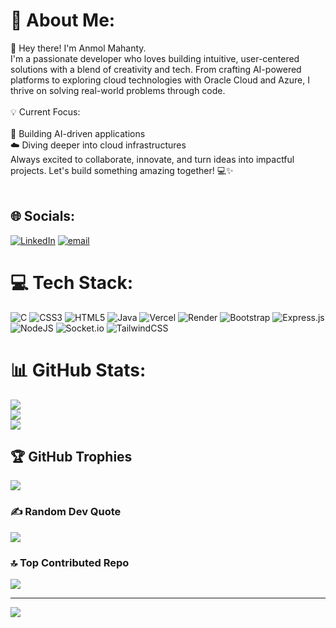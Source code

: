 # 💫 About Me:
👋 Hey there! I'm Anmol Mahanty.<br>I'm a passionate developer who loves building intuitive, user-centered solutions with a blend of creativity and tech. From crafting AI-powered platforms  to exploring cloud technologies with Oracle Cloud and Azure, I thrive on solving real-world problems through code.<br><br>💡 Current Focus:<br><br>🚀 Building AI-driven applications<br>☁️ Diving deeper into cloud infrastructures<br>Always excited to collaborate, innovate, and turn ideas into impactful projects. Let's build something amazing together! 💻✨<br><br>


## 🌐 Socials:
[![LinkedIn](https://img.shields.io/badge/LinkedIn-%230077B5.svg?logo=linkedin&logoColor=white)](https://www.linkedin.com/in/anmol-mahanty-14feb05/) [![email](https://img.shields.io/badge/Email-D14836?logo=gmail&logoColor=white)](mailto:mahantyanmol14@gmail.com) 

# 💻 Tech Stack:
![C](https://img.shields.io/badge/c-%2300599C.svg?style=for-the-badge&logo=c&logoColor=white) ![CSS3](https://img.shields.io/badge/css3-%231572B6.svg?style=for-the-badge&logo=css3&logoColor=white) ![HTML5](https://img.shields.io/badge/html5-%23E34F26.svg?style=for-the-badge&logo=html5&logoColor=white) ![Java](https://img.shields.io/badge/java-%23ED8B00.svg?style=for-the-badge&logo=openjdk&logoColor=white) ![Vercel](https://img.shields.io/badge/vercel-%23000000.svg?style=for-the-badge&logo=vercel&logoColor=white) ![Render](https://img.shields.io/badge/Render-%46E3B7.svg?style=for-the-badge&logo=render&logoColor=white) ![Bootstrap](https://img.shields.io/badge/bootstrap-%238511FA.svg?style=for-the-badge&logo=bootstrap&logoColor=white) ![Express.js](https://img.shields.io/badge/express.js-%23404d59.svg?style=for-the-badge&logo=express&logoColor=%2361DAFB) ![NodeJS](https://img.shields.io/badge/node.js-6DA55F?style=for-the-badge&logo=node.js&logoColor=white) ![Socket.io](https://img.shields.io/badge/Socket.io-black?style=for-the-badge&logo=socket.io&badgeColor=010101) ![TailwindCSS](https://img.shields.io/badge/tailwindcss-%2338B2AC.svg?style=for-the-badge&logo=tailwind-css&logoColor=white)
# 📊 GitHub Stats:
![](https://github-readme-stats.vercel.app/api?username=AnmolMahanty&theme=midnight-purple&hide_border=false&include_all_commits=true&count_private=true)<br/>
![](https://github-readme-streak-stats.herokuapp.com/?user=AnmolMahanty&theme=midnight-purple&hide_border=false)<br/>
![](https://github-readme-stats.vercel.app/api/top-langs/?username=AnmolMahanty&theme=midnight-purple&hide_border=false&include_all_commits=true&count_private=true&layout=compact)

## 🏆 GitHub Trophies
![](https://github-profile-trophy.vercel.app/?username=AnmolMahanty&theme=radical&no-frame=false&no-bg=false&margin-w=4)

### ✍️ Random Dev Quote
![](https://quotes-github-readme.vercel.app/api?type=horizontal&theme=radical)

### 🔝 Top Contributed Repo
![](https://github-contributor-stats.vercel.app/api?username=AnmolMahanty&limit=5&theme=dark&combine_all_yearly_contributions=true)

---
[![](https://visitcount.itsvg.in/api?id=AnmolMahanty&icon=10&color=3)](https://visitcount.itsvg.in)

<!-- Proudly created with GPRM ( https://gprm.itsvg.in ) -->
